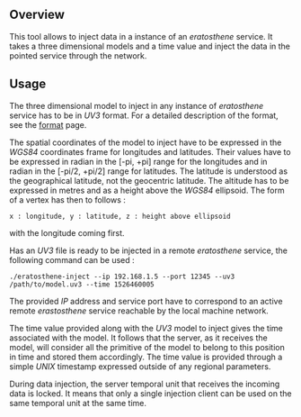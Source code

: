## Overview

This tool allows to inject data in a instance of an _eratosthene_ service. It takes a three dimensional models and a time value and inject the data in the pointed service through the network.

## Usage

The three dimensional model to inject in any instance of _eratosthene_ service has to be in _UV3_ format. For a detailed description of the format, see the [format](FORMAT.md) page.

The spatial coordinates of the model to inject have to be expressed in the _WGS84_ coordinates frame for longitudes and latitudes. Their values have to be expressed in radian in the [-pi, +pi] range for the longitudes and in radian in the [-pi/2, +pi/2] range for latitudes. The latitude is understood as the geographical latitude, not the geocentric latitude. The altitude has to be expressed in metres and as a height above the _WGS84_ ellipsoid. The form of a vertex has then to follows :

    x : longitude, y : latitude, z : height above ellipsoid

with the longitude coming first.

Has an _UV3_ file is ready to be injected in a remote _eratosthene_ service, the following command can be used :

    ./eratosthene-inject --ip 192.168.1.5 --port 12345 --uv3 /path/to/model.uv3 --time 1526460005

The provided _IP_ address and service port have to correspond to an active remote _erastosthene_ service reachable by the local machine network.

The time value provided along with the _UV3_ model to inject gives the time associated with the model. It follows that the server, as it receives the model, will consider all the primitive of the model to belong to this position in time and stored them accordingly. The time value is provided through a simple _UNIX_ timestamp expressed outside of any regional parameters.

During data injection, the server temporal unit that receives the incoming data is locked. It means that only a single injection client can be used on the same temporal unit at the same time.